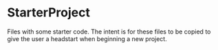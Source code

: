 # StarterProject
Files with some starter code. The intent is for these files to be copied to give the user a headstart when beginning a new project. 

